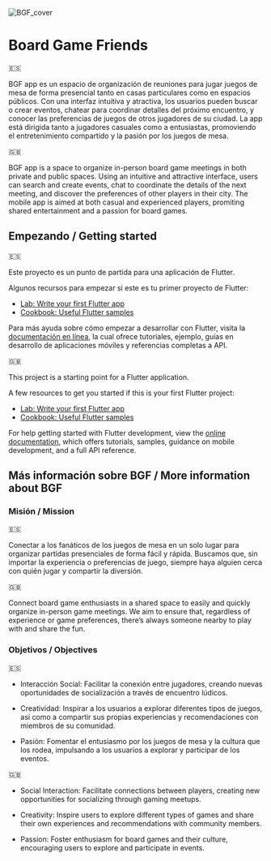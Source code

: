 ![BGF_cover](https://scontent.fmel5-1.fna.fbcdn.net/v/t39.30808-6/361635553_120570564438794_3707530700621918666_n.png?_nc_cat=101&ccb=1-7&_nc_sid=cc71e4&_nc_ohc=6gnKE80sY0wQ7kNvgFFP8hG&_nc_zt=23&_nc_ht=scontent.fmel5-1.fna&_nc_gid=AR7cVbNLUbYr1hxGXKP2PH2&oh=00_AYBjZlsDollToypwLLZwoeqb0Zf4Aqkv4tRKJiDGYE5njA&oe=6727D6AC)

# Board Game Friends

🇪🇸

BGF app es un espacio de organización de reuniones para jugar juegos de mesa de forma presencial tanto en casas particulares como en espacios públicos. 
Con una interfaz intuitiva y atractiva, los usuarios pueden buscar o crear eventos, chatear para coordinar detalles del próximo encuentro, y conocer las preferencias de juegos de otros jugadores de su ciudad. 
La app está dirigida tanto a jugadores casuales como a entusiastas, promoviendo el entretenimiento compartido y la pasión por los juegos de mesa.

🇬🇧

BGF app is a space to organize in-person board game meetings in both private and public spaces.
Using an intuitive and attractive interface, users can search and create events, chat to coordinate the details of the next meeting, and discover the preferences of other players in their city.
The mobile app is aimed at both casual and experienced players, promiting shared entertainment and a passion for board games.

## Empezando / Getting started

🇪🇸

Este proyecto es un punto de partida para una aplicación de Flutter.

Algunos recursos para empezar si este es tu primer proyecto de Flutter:

- [Lab: Write your first Flutter app](https://docs.flutter.dev/get-started/codelab)
- [Cookbook: Useful Flutter samples](https://docs.flutter.dev/cookbook)

Para más ayuda sobre cómo empezar a desarrollar con Flutter, visita la 
[documentación en línea](https://docs.flutter.dev/), la cual ofrece tutoriales, ejemplo, guías en desarrollo de aplicaciones móviles y referencias completas a API.

🇬🇧

This project is a starting point for a Flutter application.

A few resources to get you started if this is your first Flutter project:

- [Lab: Write your first Flutter app](https://docs.flutter.dev/get-started/codelab)
- [Cookbook: Useful Flutter samples](https://docs.flutter.dev/cookbook)

For help getting started with Flutter development, view the
[online documentation](https://docs.flutter.dev/), which offers tutorials,
samples, guidance on mobile development, and a full API reference.

## Más información sobre BGF / More information about BGF

### Misión / Mission

🇪🇸

Conectar a los fanáticos de los juegos de mesa en un solo lugar para organizar partidas presenciales de forma fácil y rápida. Buscamos que, sin importar la experiencia o preferencias de juego, siempre haya alguien cerca con quién jugar y compartir la diversión. 

🇬🇧

Connect board game enthusiasts in a shared space to easily and quickly organize in-person game meetings. We aim to ensure that, regardless of experience or game preferences, there’s always someone nearby to play with and share the fun.

### Objetivos / Objectives

🇪🇸

* Interacción Social: Facilitar la conexión entre jugadores, creando nuevas oportunidades de socialización a través de encuentro lúdicos.

* Creatividad: Inspirar a los usuarios a explorar diferentes tipos de juegos, así como a compartir sus propias experiencias y recomendaciones con miembros de su comunidad.

* Pasión: Fomentar el entusiasmo por los juegos de mesa y la cultura que los rodea, impulsando a los usuarios a explorar y participar de los eventos.

🇬🇧

* Social Interaction: Facilitate connections between players, creating new opportunities for socializing through gaming meetups.

* Creativity: Inspire users to explore different types of games and share their own experiences and recommendations with community members.

* Passion: Foster enthusiasm for board games and their culture, encouraging users to explore and participate in events.